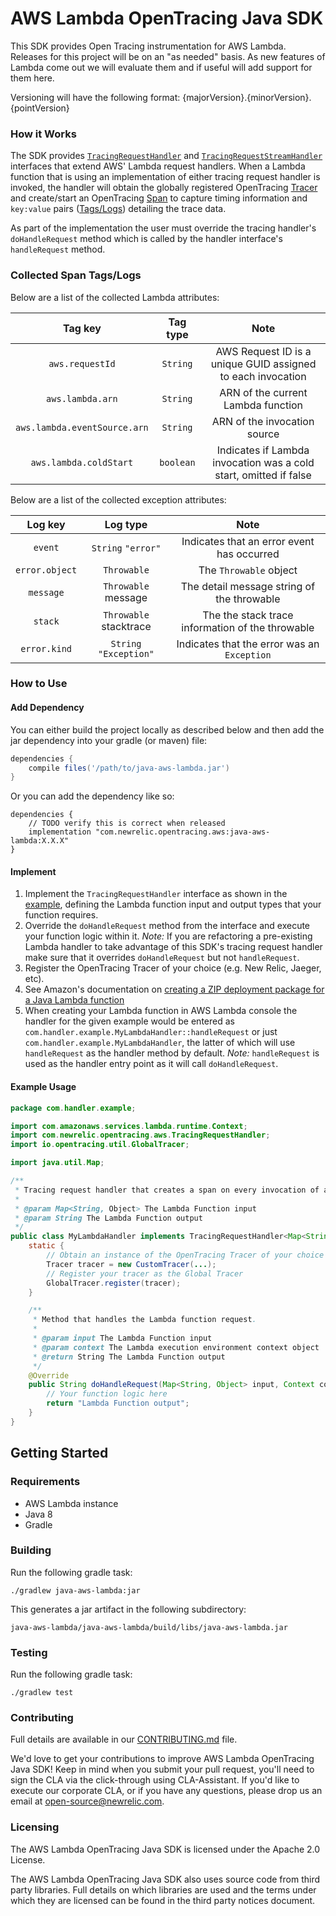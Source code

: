 # AWS Lambda OpenTracing Java SDK

This SDK provides Open Tracing instrumentation for AWS Lambda. Releases for this project will be on an "as needed" basis. As new features of Lambda come out we will evaluate them and if useful will add support for them here.

Versioning will have the following format: {majorVersion}.{minorVersion}.{pointVersion} 

### How it Works

The SDK provides [`TracingRequestHandler`](https://github.com/aws/aws-lambda-java-libs/blob/master/aws-lambda-java-core/src/main/java/com/amazonaws/services/lambda/runtime/RequestHandler.java) and [`TracingRequestStreamHandler`](https://github.com/aws/aws-lambda-java-libs/blob/master/aws-lambda-java-core/src/main/java/com/amazonaws/services/lambda/runtime/RequestStreamHandler.java) interfaces that extend AWS' Lambda request handlers. When a Lambda function that is using an implementation of either tracing request handler is invoked, the handler will obtain the globally registered OpenTracing [Tracer](https://opentracing.io/docs/overview/tracers/) and create/start an OpenTracing [Span](https://opentracing.io/docs/overview/spans/) to capture timing information and `key:value` pairs ([Tags/Logs](https://opentracing.io/docs/overview/tags-logs-baggage/)) detailing the trace data.

As part of the implementation the user must override the tracing handler's `doHandleRequest` method which is called by the handler interface's `handleRequest` method.

### Collected Span Tags/Logs

Below are a list of the collected Lambda attributes:

| Tag key                          | Tag type  |                        Note                                       |
| :------------------------------: | :-------: | :---------------------------------------------------------------: |
| `aws.requestId`                  | `String`  | AWS Request ID is a unique GUID assigned to each invocation       |
| `aws.lambda.arn`                 | `String`  | ARN of the current Lambda function                                |
| `aws.lambda.eventSource.arn`     | `String`  | ARN of the invocation source                                      |
| `aws.lambda.coldStart`           | `boolean` | Indicates if Lambda invocation was a cold start, omitted if false |

Below are a list of the collected exception attributes:

| Log key        | Log type                |                        Note                      |
| :------------: | :---------------------: | :----------------------------------------------: |
| `event`        | `String` `"error"`      | Indicates that an error event has occurred       |
| `error.object` | `Throwable`             | The `Throwable` object                           |
| `message`      | `Throwable` message     | The detail message string of the throwable       |
| `stack`        | `Throwable` stacktrace  | The the stack trace information of the throwable |
| `error.kind`   | `String` `"Exception"`  | Indicates that the error was an `Exception`      |

### How to Use

#### Add Dependency
You can either build the project locally as described below and then add the jar dependency into your gradle (or maven) file:
```groovy
dependencies {
    compile files('/path/to/java-aws-lambda.jar')
}
```
Or you can add the dependency like so:
```
dependencies {
    // TODO verify this is correct when released
    implementation "com.newrelic.opentracing.aws:java-aws-lambda:X.X.X"
}
```

#### Implement
1. Implement the `TracingRequestHandler` interface as shown in the [example](#example-usage), defining the Lambda function input and output types that your function requires.
2. Override the `doHandleRequest` method from the interface and execute your function logic within it. *Note:* If you are refactoring a pre-existing Lambda handler to take advantage of this SDK's tracing request handler make sure that it overrides `doHandleRequest` but not `handleRequest`.
3. Register the OpenTracing Tracer of your choice (e.g. New Relic, Jaeger, etc).
4. See Amazon's documentation on [creating a ZIP deployment package for a Java Lambda function](https://docs.aws.amazon.com/lambda/latest/dg/create-deployment-pkg-zip-java.html)
5. When creating your Lambda function in AWS Lambda console the handler for the given example would be entered as `com.handler.example.MyLambdaHandler::handleRequest` or just `com.handler.example.MyLambdaHandler`, the latter of which will use `handleRequest` as the handler method by default. *Note:* `handleRequest` is used as the handler entry point as it will call `doHandleRequest`.

#### Example Usage

```java
package com.handler.example;

import com.amazonaws.services.lambda.runtime.Context;
import com.newrelic.opentracing.aws.TracingRequestHandler;
import io.opentracing.util.GlobalTracer;

import java.util.Map;

/**
 * Tracing request handler that creates a span on every invocation of a Lambda.
 *
 * @param Map<String, Object> The Lambda Function input
 * @param String The Lambda Function output
 */
public class MyLambdaHandler implements TracingRequestHandler<Map<String, Object>, String> {
    static {
        // Obtain an instance of the OpenTracing Tracer of your choice
        Tracer tracer = new CustomTracer(...);
        // Register your tracer as the Global Tracer
        GlobalTracer.register(tracer);
    }

    /**
     * Method that handles the Lambda function request.
     *
     * @param input The Lambda Function input
     * @param context The Lambda execution environment context object
     * @return String The Lambda Function output
     */
    @Override
    public String doHandleRequest(Map<String, Object> input, Context context) {
        // Your function logic here
        return "Lambda Function output";
    }
}
```


## Getting Started

### Requirements

* AWS Lambda instance
* Java 8
* Gradle

### Building
Run the following gradle task: 
```
./gradlew java-aws-lambda:jar
```  

This generates a jar artifact in the following subdirectory:
```
java-aws-lambda/java-aws-lambda/build/libs/java-aws-lambda.jar
```

### Testing
Run the following gradle task: 
```
./gradlew test
```

### Contributing
Full details are available in our [CONTRIBUTING.md](https://github.com/aws/aws-lambda-java-libs/blob/master/CONTRIBUTING.md) file.

We'd love to get your contributions to improve AWS Lambda OpenTracing Java SDK! Keep in mind when you submit your pull request, you'll need to sign the CLA via the click-through using CLA-Assistant. If you'd like to execute our corporate CLA, or if you have any questions, please drop us an email at open-source@newrelic.com.

### Licensing
The AWS Lambda OpenTracing Java SDK is licensed under the Apache 2.0 License.

The AWS Lambda OpenTracing Java SDK also uses source code from third party libraries. Full details on which libraries are used and the terms under which they are licensed can be found in the third party notices document.

